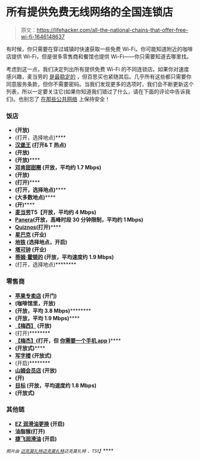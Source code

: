 # 所有提供免费无线网络的全国连锁店

> 原文：<https://lifehacker.com/all-the-national-chains-that-offer-free-wi-fi-1646148637>

有时候，你只需要在穿过城镇时快速获取一些免费 Wi-Fi。你可能知道附近的咖啡店提供 Wi-Fi，但是很多零售商和餐馆也提供 Wi-Fi——你只需要知道去哪里找。



考虑到这一点，我们决定列出所有提供免费 Wi-Fi 的不同连锁店。如果你对速度感兴趣，麦当劳的 [是最稳定的](http://opensignal.com/reports/2014/us-wifi/) ，但百思买也紧随其后。几乎所有这些都只需要你同意服务条款，但你不需要密码。当我们发现更多的选项时，我们会不断更新这个列表，所以一定要关注它(如果你知道我们错过了什么，请在下面的评论中告诉我们)。也别忘了 [在那些公共网络](https://lifehacker.com/how-to-stay-safe-on-public-wi-fi-networks-5576927) 上保持安全！

### 饭店

*   [](http://www.applebeeswifi.com/)**(开放)**
*   **[](http://arbys.com/locations)**(打开，选择地点)****
*   ****[**汉堡王**](http://www.openwifispots.com/list_free_wifi_wireless_hotspot-Burger_King.aspx) (打开& T 热点)****
*   ****[](http://www.chick-fil-a.com/Locations/Locator)**(开放)******
*   ******[](http://www.dennys.com/)**(开放)********
*   ******[**邓肯甜甜圈**](http://www.dunkindonuts.com/dunkindonuts/en/stores.html) (开放，平均约 1.7 Mbps)******
*   ****[](http://www.einsteinbros.com/locator)**(开放)******
*   ******[](https://www.jimmyjohns.com/find-a-jjs/)**(打开)********
*   ******[](http://www.hootersonline.net/locations)**(打开，选择地点)********
*   ******[](http://www.ihop.com/ihop-locations)**(大多数地点)********
*   ******[](http://www.krispykremes.com/KKLocation.htm)**(开)********
*   ******[**麦当劳**](http://www.mcdonalds.com/us/en/services/free_wifi.html)T5【开放，平均约 4 Mbps)******
*   ****[**Panera**](https://www.panerabread.com/en-us/wifi.html)**(开放，高峰时段 30 分钟限制，平均约 1 Mbps)******
*   ******[**Quiznos**](http://restaurants.quiznos.com/)**(打开)********
*   ******[**星巴克**](http://www.starbucks.com/coffeehouse/wireless-internet) (开业)******
*   ****[**地铁**](http://www.subway.com/storelocator/default.aspx) (选择地点，开启)****
*   ****[**塔可钟**](http://www.tacobell.com/) (开业)****
*   ****[**蒂姆·霍顿的**](http://www.timhortons.com/us/en/locations/wifi.php) (开放，平均速度约 1.9 Mbps)****
*   ****[](https://www.wendys.com/en-us/Home)****(打开，选择地点)********

### ******零售商******

*   ******[**苹果专卖店**](http://store.apple.com/us) (开门)******
*   ****[](http://www.barnesandnoble.com/u/cafe-bakery-wifi-starbucks-at-barnes-and-noble/379004052/)**(咖啡馆里，开放)******
*   ******[](http://www.bestbuy.com/site/olspage.jsp?id=cat12090&type=page)****(开放，平均 3.8 Mbps)**********
*   ******[](http://www.lowes.com/LowesStoreSearchCmd)**(开放，平均 1.9 Mbps)********
*   ******[**【梅西】**](http://www1.macys.com/shop/store/search?cm_sp=navigation-_-bottom_nav-_-store_locations_hours) (开放)******
*   ****[](http://www.michaels.com/)****(打开)********
*   ******[**【梅杰】**](http://www.meijer.com/custserv/store_locator.jsp)**(打开，但 [你需要一个手机 app](http://www.meijer.com/content/content.jsp?pageName=mobile_app) )********
*   ******[](http://shop.nordstrom.com/c/stores)**(开放式)********
*   ******[**写字楼**](http://www.officedepot.com/storelocator/findStore.do) (开放式)******
*   ****[](http://www.safeway.com/ShopStores/Store-Locator-Results.page)****(开启)********
*   ******[**山姆会员店**](http://www3.samsclub.com/clublocator/) (开放)******
*   ****[](http://storelocator.staples.com/stores/en_US/WA/Seattle/1312?cmpid=st_ll_goo&cid=LS:RETAIL:G)**(开)******
*   ******[**目标**](http://m.target.com/spot/in-store-wifi/landing) (开放，平均速度约 1.8 Mbps)******
*   ****[](http://www.wholefoodsmarket.com/service/free-wi-fi-0)**(开放式)******

### ******其他链******

*   ******[**EZ 润滑油更换**](http://ezlube.vioc.com/ezlube.aspx/?service=tire) (开启)******
*   ******油脂猴**(打开)****
*   ****[**捷飞润滑油**](http://www.jiffylube.com/findlocation/storelocator.aspx) (开启)****

****<small>*照片由*</small> [<small>*迈克莫扎特*</small>](https://www.flickr.com/photos/jeepersmedia/13900095120/in/photolist-3cJbV-nbiC1q-nbsNRy-djdPJG-nydMYC-ou1hX6-nQqid4-oQ4WJD-p7yZzR-oQ5NaF-p7yYXt-osfy3T-p5wXvC-oQ4X8V-nQHpAz-nNETb3-ose1zw-oQ5Nei-osfBn8-p5wXNG-pcNH5D-nsvUX3-oD3yoN-nsvUL1-p7z18K-oQ5N24-ose34y-omzQKm-nPUWHH-oD5ciR-p7iC7r-nydLyo-pcNHiK-nbiBGQ-nydLvi-nydLAZ-nyeAci-nydLU3-nydYJC-omzvWw-oB3u7N-nQHrCF-oCREd7-nyeyWc-nydYyY-nydM6W-nQHqLF-fcJiqo-nQDEsf-nbiBHS)<small></small>*[<small>*迈克莫扎特*</small>](https://www.flickr.com/photos/jeepersmedia/14067054958/in/photolist-nr4kmj-5nXqMR-a7MozS-dDBjm8-93H33D-oA8Dcz-hM91S-5JdhcE-ogTmCe-mwo74-Gq4zc-3ssCj-6jvQBS-7LLxQH-5PPErg-JnpAd-5Cidqm-oA8Daa-bY6KCf-4mKc7-abQNa6-nr4k7m-nQ2NWU-omUqp4-9d44MP-2NdB4q-jXsL5n-oaKNPf-nzzDe6-oiMrCC-oiMrE1-oTT1Jk-9c4gPv-djdPJG-9dAnbT-5qitUY-yv9KN-nQDBq3-9c7mpE-fJofT-pfrPLZ-j6sQhj-9gZBVN-kgaY2y-nRMf5n-7vSmuu-5pW4Z-5qqcAL-2DPkgx-W3iKL)<small></small>*<small>*迈克莫扎特*</small> <small>*，*T51】</small>******